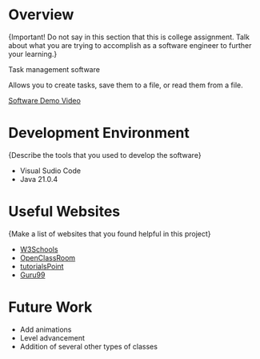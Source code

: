 # Overview

{Important! Do not say in this section that this is college assignment. Talk about what you are trying to accomplish as a software engineer to further your learning.}

Task management software

Allows you to create tasks, save them to a file, or read them from a file.


[Software Demo Video](http://youtube.link.goes.here)

# Development Environment

{Describe the tools that you used to develop the software}
- Visual Sudio Code
- Java 21.0.4

# Useful Websites

{Make a list of websites that you found helpful in this project}

- [W3Schools](https://www.w3schools.com/java/)
- [OpenClassRoom](https://openclassrooms.com/fr/)
- [tutorialsPoint](https://www.tutorialspoint.com/java/index.htm)
- [Guru99](https://www.guru99.com/java-tutorial.html)

# Future Work


- Add animations
- Level advancement
- Addition of several other types of classes